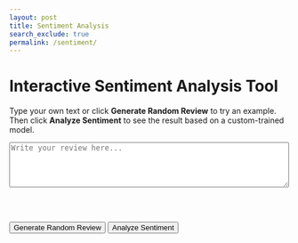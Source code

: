 ```yaml
---
layout: post
title: Sentiment Analysis
search_exclude: true
permalink: /sentiment/
---
```

# Interactive Sentiment Analysis Tool

Type your own text or click **Generate Random Review** to try an example. Then click **Analyze Sentiment** to see the result based on a custom-trained model.

<textarea id="input-text" placeholder="Write your review here..." rows="5" cols="60"></textarea>

<br><br>

<button id="generate-btn">Generate Random Review</button>
<button id="analyze-btn">Analyze Sentiment</button>

<p id="result" style="font-size: 1.2em; font-weight: bold; margin-top: 20px;"></p>

<script>
const trainingData = [
  { text: "I absolutely love this!", label: 1 },
  { text: "This product exceeded my expectations.", label: 1 },
  { text: "Amazing quality and fantastic customer service.", label: 1 },
  { text: "I'm very happy with my purchase.", label: 1 },
  { text: "Highly recommend this to everyone.", label: 1 },
  { text: "Best experience I have ever had.", label: 1 },
  { text: "Works perfectly and looks great.", label: 1 },
  { text: "I’m impressed with how well it works.", label: 1 },
  { text: "Five stars for this awesome product.", label: 1 },
  { text: "This is a must-have item!", label: 1 },
  { text: "The quality is top-notch.", label: 1 },
  { text: "I will definitely buy this again.", label: 1 },
  { text: "Exceeded all my expectations.", label: 1 },
  { text: "Very satisfied with the purchase.", label: 1 },
  { text: "Love it! Worth every penny.", label: 1 },
  { text: "Customer support was very helpful.", label: 1 },
  { text: "Fast shipping and great packaging.", label: 1 },
  { text: "Easy to use and very effective.", label: 1 },
  { text: "I’m so glad I found this.", label: 1 },
  { text: "Perfect for what I needed.", label: 1 },
  { text: "Outstanding performance so far.", label: 1 },
  { text: "Absolutely fantastic product.", label: 1 },
  { text: "I love the design and functionality.", label: 1 },
  { text: "It works exactly as described.", label: 1 },
  { text: "Best value for the price.", label: 1 },
  { text: "I feel this was a great investment.", label: 1 },
  { text: "Highly effective and reliable.", label: 1 },
  { text: "This product makes my life easier.", label: 1 },
  { text: "The results were better than expected.", label: 1 },
  { text: "I'm really happy with this purchase.", label: 1 },
  { text: "The best choice I made this year.", label: 1 },
  { text: "Wonderful experience overall.", label: 1 },
  { text: "Simply the best!", label: 1 },

  // 33 Neutral samples
  { text: "It's okay, nothing special.", label: 0.5 },
  { text: "Average quality, works as expected.", label: 0.5 },
  { text: "Neither good nor bad.", label: 0.5 },
  { text: "It's fine for casual use.", label: 0.5 },
  { text: "Meets my basic needs.", label: 0.5 },
  { text: "Not bad, but not great either.", label: 0.5 },
  { text: "Service was average.", label: 0.5 },
  { text: "Product is acceptable.", label: 0.5 },
  { text: "Decent, but could be improved.", label: 0.5 },
  { text: "Nothing remarkable to report.", label: 0.5 },
  { text: "The experience was average.", label: 0.5 },
  { text: "It's okay for the price.", label: 0.5 },
  { text: "Neutral feelings about this.", label: 0.5 },
  { text: "The product works as advertised.", label: 0.5 },
  { text: "It does the job.", label: 0.5 },
  { text: "Not too impressed, not disappointed.", label: 0.5 },
  { text: "An average experience overall.", label: 0.5 },
  { text: "Neither good nor bad service.", label: 0.5 },
  { text: "I have no strong feelings either way.", label: 0.5 },
  { text: "Could be better, could be worse.", label: 0.5 },
  { text: "Fair quality for the price.", label: 0.5 },
  { text: "It’s okay, but there are better options.", label: 0.5 },
  { text: "Product is decent, nothing exceptional.", label: 0.5 },
  { text: "Average, meets expectations.", label: 0.5 },
  { text: "Nothing special, but not bad.", label: 0.5 },
  { text: "Functional, but lacks excitement.", label: 0.5 },
  { text: "Neutral reaction to this product.", label: 0.5 },
  { text: "It’s alright, nothing to rave about.", label: 0.5 },
  { text: "Satisfactory performance.", label: 0.5 },
  { text: "It’s just fine.", label: 0.5 },
  { text: "Neither happy nor unhappy with this.", label: 0.5 },
  { text: "Product works okay.", label: 0.5 },

  // 33 Negative samples
  { text: "I hate this product.", label: 0 },
  { text: "Terrible quality and poor service.", label: 0 },
  { text: "Very disappointed with my purchase.", label: 0 },
  { text: "Waste of money.", label: 0 },
  { text: "The product broke after one use.", label: 0 },
  { text: "Not worth the price.", label: 0 },
  { text: "Horrible experience overall.", label: 0 },
  { text: "It did not meet my expectations.", label: 0 },
  { text: "Worst purchase I have ever made.", label: 0 },
  { text: "The item arrived damaged.", label: 0 },
  { text: "Extremely dissatisfied.", label: 0 },
  { text: "Very poor customer support.", label: 0 },
  { text: "This product is a scam.", label: 0 },
  { text: "I regret buying this.", label: 0 },
  { text: "The quality is awful.", label: 0 },
  { text: "Not as described.", label: 0 },
  { text: "Product stopped working quickly.", label: 0 },
  { text: "It was a complete waste.", label: 0 },
  { text: "Unacceptable performance.", label: 0 },
  { text: "Do not buy this.", label: 0 },
  { text: "Very bad experience.", label: 0 },
  { text: "The product is useless.", label: 0 },
  { text: "I’m very unhappy with this.", label: 0 },
  { text: "Terrible, won’t recommend.", label: 0 },
  { text: "It broke immediately.", label: 0 },
  { text: "Not recommended at all.", label: 0 },
  { text: "Poorly made and unreliable.", label: 0 },
  { text: "This is disappointing.", label: 0 },
  { text: "Worst customer service ever.", label: 0 },
  { text: "Doesn’t work as expected.", label: 0 },
  { text: "Completely dissatisfied.", label: 0 },
  { text: "Very frustrating experience.", label: 0 }
];

// Simple tokenizer: lowercases, splits on spaces, removes punctuation
function tokenize(text) {
  return text
    .toLowerCase()
    .replace(/[^\w\s]|_/g, "")
    .split(/\s+/)
    .filter(Boolean);
}

// Build a vocabulary from training data
const vocab = {};
let vocabIndex = 0;
trainingData.forEach(({ text }) => {
  const tokens = tokenize(text);
  tokens.forEach(token => {
    if (!(token in vocab)) {
      vocab[token] = vocabIndex++;
    }
  });
});

// Converts text into a vector based on vocabulary counts (Bag of Words)
function textToVector(text) {
  const vec = new Array(vocabIndex).fill(0);
  const tokens = tokenize(text);
  tokens.forEach(token => {
    if (token in vocab) {
      vec[vocab[token]] += 1;
    }
  });
  return vec;
}

// Logistic Regression Model
class LogisticRegression {
  constructor(featureCount, learningRate = 0.1) {
    this.weights = new Array(featureCount).fill(0);
    this.bias = 0;
    this.learningRate = learningRate;
  }

  sigmoid(z) {
    return 1 / (1 + Math.exp(-z));
  }

  predict(features) {
    let z = this.bias;
    for (let i = 0; i < features.length; i++) {
      z += this.weights[i] * features[i];
    }
    return this.sigmoid(z);
  }

  train(features, label) {
    const pred = this.predict(features);
    const error = label - pred;
    for (let i = 0; i < this.weights.length; i++) {
      this.weights[i] += this.learningRate * error * features[i];
    }
    this.bias += this.learningRate * error;
  }
}

// Prepare training vectors and labels
const trainX = trainingData.map(d => textToVector(d.text));
const trainY = trainingData.map(d => d.label);

// Initialize and train model
const model = new LogisticRegression(vocabIndex, 0.1);

// Train for multiple epochs
const epochs = 30;
for (let epoch = 0; epoch < epochs; epoch++) {
  for (let i = 0; i < trainX.length; i++) {
    model.train(trainX[i], trainY[i]);
  }
}

// Random samples for Generate button (feel free to adjust or expand)
const randomSamples = trainingData.map(d => d.text);

document.getElementById('generate-btn').onclick = () => {
  const idx = Math.floor(Math.random() * randomSamples.length);
  document.getElementById('input-text').value = randomSamples[idx];
  document.getElementById('result').textContent = '';
};

document.getElementById('analyze-btn').onclick = () => {
  const inputText = document.getElementById('input-text').value.trim();
  const resultP = document.getElementById('result');

  if (!inputText) {
    resultP.style.color = 'red';
    resultP.textContent = 'Please enter or generate a review first.';
    return;
  }

  const inputVec = textToVector(inputText);
  const score = model.predict(inputVec);

  // Interpret score thresholds for labels (you can tune these)
  let label, color;
  if (score >= 0.7) {
    label = 'Positive';
    color = 'green';
  } else if (score > 0.4) {
    label = 'Neutral';
    color = 'orange';
  } else {
    label = 'Negative';
    color = 'red';
  }

  resultP.style.color = color;
  resultP.innerHTML = `Sentiment: <strong>${label}</strong> (Score: ${score.toFixed(3)})`;
};
</script>